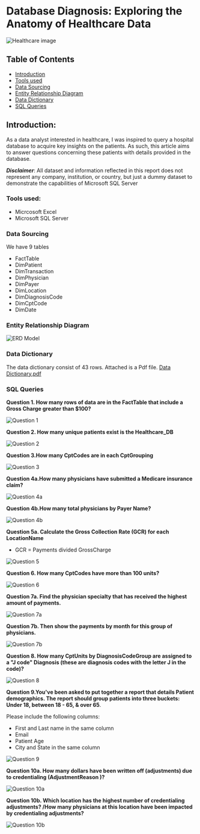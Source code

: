# Database Diagnosis: Exploring the Anatomy of Healthcare Data

![Healthcare image](https://github.com/antonionunnally/SQL/assets/97487571/c025be70-139b-4000-96ad-7c90de4066bd)

## Table of Contents
- [Introduction](#introduction)
- [Tools used](#tools-used)
- [Data Sourcing](#data-sourcing)
- [Entity Relationship Diagram](#entity-relationship-diagram)
- [Data Dictionary](#data-dictionary)
- [SQL Queries](#sql-queries)


## Introduction:

As a data analyst interested in healthcare, I was inspired to query a hospital database to acquire key insights on the patients. As such, this article aims to answer questions concerning these patients with details provided in the database.

**_Disclaimer_**: All dataset and information reflected in this report does not represent any company, institution, or country, but just a dummy dataset to demonstrate the capabilities of Microsoft SQL Server

### Tools used:
- Micrcosoft Excel 
- Microsoft SQL Server


### Data Sourcing
We have 9 tables 
- FactTable
- DimPatient
- DimTransaction
- DimPhysician
- DimPayer
- DimLocation
- DimDiagnosisCode
- DimCptCode
- DimDate


### Entity Relationship Diagram

![ERD Model](https://github.com/antonionunnally/SQL/assets/97487571/9c57dfe7-d9b9-451d-a1f6-99dccd5d66a2)


### Data Dictionary
The data dictionary consist of 43 rows. Attached is a Pdf file.
[Data Dictionary.pdf](https://github.com/antonionunnally/SQL/files/13814890/Data.Dictionary.pdf)


### SQL Queries

**Question 1. How many rows of data are in the FactTable that include a Gross Charge greater than $100?**

![Question 1](https://github.com/antonionunnally/SQL/assets/97487571/3ab6b5e0-0cbd-4e7c-b297-a71db585a9dd)

**Question 2. How many unique patients exist is the Healthcare_DB**

![Question 2](https://github.com/antonionunnally/SQL/assets/97487571/c61f588f-a156-467e-8477-c6881d1ca8e7)


**Question 3.How many CptCodes are in each CptGrouping**

![Question 3](https://github.com/antonionunnally/SQL/assets/97487571/a2308467-484a-4586-b179-87b18b54b975)


**Question 4a.How many physicians have submitted a Medicare insurance claim?**

![Question 4a](https://github.com/antonionunnally/SQL/assets/97487571/09f42ad6-58b0-4768-8bee-250817e337ed)

**Question 4b.How many total physicians by Payer Name?**

![Question 4b](https://github.com/antonionunnally/SQL/assets/97487571/97dcb958-92d6-49f8-90b3-0e6840b9006a)


**Question 5a. Calculate the Gross Collection Rate (GCR) for each LocationName** 
- GCR = Payments divided GrossCharge

![Question 5](https://github.com/antonionunnally/SQL/assets/97487571/9fb7d058-d053-4c67-baa8-7115c18e6c4a)


**Question 6. How many CptCodes have more than 100 units?**

![Question 6](https://github.com/antonionunnally/SQL/assets/97487571/61d544a7-cc2a-4381-8879-21bc0326ac67)


**Question 7a. Find the physician specialty that has received the highest amount of payments.**

![Question 7a](https://github.com/antonionunnally/SQL/assets/97487571/33255e4b-0803-445c-9e53-20f6b71f741e)


**Question 7b. Then show the payments by month for this group of physicians.**

![Question 7b](https://github.com/antonionunnally/SQL/assets/97487571/d0e31b3e-e474-42a7-9f98-92e23a8651a5)

**Question 8. How many CptUnits by DiagnosisCodeGroup are assigned to a "J code" Diagnosis (these are diagnosis codes with
the letter J in the code)?**

![Question 8](https://github.com/antonionunnally/SQL/assets/97487571/3e32c140-da0c-4157-b7e8-2ee5f6104e29)


**Question 9.You've been asked to put together a report that details
Patient demographics. The report should group patients
into three buckets: Under 18, between 18 - 65, & over 65**.

Please include the following columns:
- First and Last name in the same column
- Email
- Patient Age
- City and State in the same column


![Question 9](https://github.com/antonionunnally/SQL/assets/97487571/c1faabaa-4335-4071-a213-d883a288efb2)


**Question 10a. How many dollars have been written off (adjustments) due
to credentialing (AdjustmentReason )?**

![Question 10a](https://github.com/antonionunnally/SQL/assets/97487571/7bfd547c-9838-45af-a780-963bfd34677f)



**Question 10b. Which location has the highest number of credentialing adjustments? /How many physicians at this location have been impacted by
credentialing adjustments?**

![Question 10b](https://github.com/antonionunnally/SQL/assets/97487571/ff90b0a7-4769-4cf1-9353-82d6e78c8c2d)

